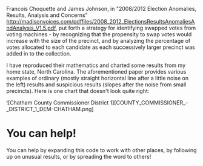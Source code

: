 Francois Choquette and James Johnson, in "2008/2012 Election Anomalies, Results, Analysis and Concerns" 
http://madisonvoices.com/pdffiles/2008_2012_ElectionsResultsAnomaliesAndAnalysis_V1.5.pdf, put forth a strategy
for identifying swapped votes from voting machines - by recognizing that the propensity to swap votes would increase
with the size of the precinct, and by analyzing the percentage of votes allocated to each candidate as each successively 
larger precinct was added in to the collection. 

I have reproduced their mathematics and charted some results from my home state, North Carolina.  The aforementioned paper
provides various examples of ordinary (mostly straight horizontal line after a little noise on the left) results and 
suspicious results (slopes after the noise from small precincts).  Here is one chart that doesn't look quite right:

![Chatham County Commissioner District 1][COUNTY_COMMISSIONER_-_DISTRICT_1_DEM-CHATHAM.png]

# You can help!
You can help by expanding this code to work with other places, by following up on unusual results, 
or by spreading the word to others!
